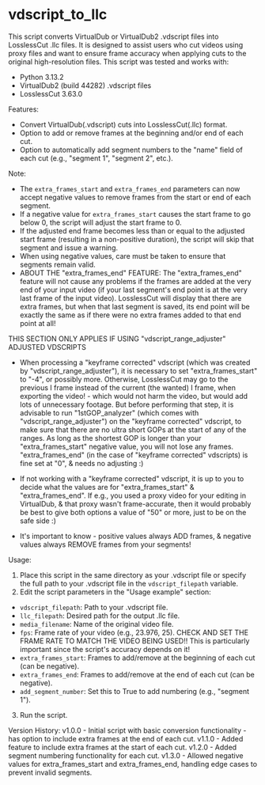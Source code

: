 # vdscript_to_llc
This script converts VirtualDub or VirtualDub2 .vdscript files into LosslessCut .llc files.
It is designed to assist users who cut videos using proxy files and want to ensure frame accuracy when applying cuts to the original high-resolution files.
This script was tested and works with:
- Python 3.13.2  
- VirtualDub2 (build 44282) .vdscript files
- LosslessCut 3.63.0

Features:
- Convert VirtualDub(.vdscript) cuts into LosslessCut(.llc) format.
- Option to add or remove frames at the beginning and/or end of each cut.
- Option to automatically add segment numbers to the "name" field of each cut (e.g., "segment 1", "segment 2", etc.).

Note:
- The `extra_frames_start` and `extra_frames_end` parameters can now accept negative values to remove frames from the start or end of each segment.
- If a negative value for `extra_frames_start` causes the start frame to go below 0, the script will adjust the start frame to 0.
- If the adjusted end frame becomes less than or equal to the adjusted start frame (resulting in a non-positive duration), the script will skip that segment and issue a warning.
- When using negative values, care must be taken to ensure that segments remain valid.
- ABOUT THE "extra_frames_end" FEATURE:
  The "extra_frames_end" feature will not cause any problems if the frames are added at the very end of your input video (if your last segment's end point is at the very last frame of the input video). LosslessCut will display that there are extra frames, but when that last segment is saved, its end point will be exactly the same as if there were no extra frames added to that end point at all!

THIS SECTION ONLY APPLIES IF USING "vdscript_range_adjuster" ADJUSTED VDSCRIPTS
- When processing a "keyframe corrected" vdscript (which was created by "vdscript_range_adjuster"), it is necessary to set "extra_frames_start" to "-4", or possibly more. Otherwise, LosslessCut may go to the previous I frame instead of the current (the wanted) I frame, when exporting the video! - which would not harm the video, but would add lots of unnecessary footage. But before performing that step, it is advisable to run "1stGOP_analyzer" (which comes with "vdscript_range_adjuster") on the "keyframe corrected" vdscript, to make sure that there are no ultra short GOPs at the start of any of the ranges. As long as the shortest GOP is longer than your "extra_frames_start" negative value, you will not lose any frames. "extra_frames_end" (in the case of "keyframe corrected" vdscripts) is fine set at "0", & needs no adjusting :)

- If not working with a "keyframe corrected" vdscript, it is up to you to decide what the values are for "extra_frames_start" & "extra_frames_end". If e.g., you used a proxy video for your editing in VirtualDub, & that proxy wasn't frame-accurate, then it would probably be best to give both options a value of "50" or more, just to be on the safe side :)
- It's important to know - positive values always ADD frames, & negative values always REMOVE frames from your segments!

Usage:
1. Place this script in the same directory as your .vdscript file or specify the full path to your .vdscript file in the `vdscript_filepath` variable.
2. Edit the script parameters in the "Usage example" section:
- `vdscript_filepath`: Path to your .vdscript file.
- `llc_filepath`: Desired path for the output .llc file.
- `media_filename`: Name of the original video file.
- `fps`: Frame rate of your video (e.g., 23.976, 25). CHECK AND SET THE FRAME RATE TO MATCH THE VIDEO BEING USED!! This is particularly important since the script's accuracy depends on it!
- `extra_frames_start`: Frames to add/remove at the beginning of each cut (can be negative).
- `extra_frames_end`: Frames to add/remove at the end of each cut (can be negative).
- `add_segment_number`: Set this to True to add numbering (e.g., "segment 1").
3. Run the script.

Version History:
v1.0.0 - Initial script with basic conversion functionality - has option to include extra frames at the end of each cut.
v1.1.0 - Added feature to include extra frames at the start of each cut.
v1.2.0 - Added segment numbering functionality for each cut.
v1.3.0 - Allowed negative values for extra_frames_start and extra_frames_end, handling edge cases to prevent invalid segments.